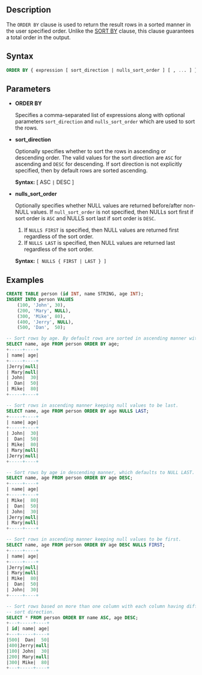 ## Description

The `ORDER BY` clause is used to return the result rows in a sorted manner
in the user specified order. Unlike the [SORT BY](/user-guide/querying/query-syntax/data-retrieval/sort-by)
clause, this clause guarantees a total order in the output.

## Syntax

```sql
ORDER BY { expression [ sort_direction | nulls_sort_order ] [ , ... ] }
```

## Parameters

* **ORDER BY**

  Specifies a comma-separated list of expressions along with optional parameters `sort_direction`
  and `nulls_sort_order` which are used to sort the rows.

* **sort_direction**

  Optionally specifies whether to sort the rows in ascending or descending
  order. The valid values for the sort direction are `ASC` for ascending
  and `DESC` for descending. If sort direction is not explicitly specified, then by default
  rows are sorted ascending.

  **Syntax:** [ ASC `|` DESC ]

* **nulls_sort_order**

  Optionally specifies whether NULL values are returned before/after non-NULL values. If
  `null_sort_order` is not specified, then NULLs sort first if sort order is
  `ASC` and NULLS sort last if sort order is `DESC`.

    1. If `NULLS FIRST` is specified, then NULL values are returned first
       regardless of the sort order.
    2. If `NULLS LAST` is specified, then NULL values are returned last regardless of
       the sort order.

  **Syntax:** `[ NULLS { FIRST | LAST } ]`

## Examples

```sql
CREATE TABLE person (id INT, name STRING, age INT);
INSERT INTO person VALUES
    (100, 'John', 30),
    (200, 'Mary', NULL),
    (300, 'Mike', 80),
    (400, 'Jerry', NULL),
    (500, 'Dan',  50);

-- Sort rows by age. By default rows are sorted in ascending manner with NULL FIRST.
SELECT name, age FROM person ORDER BY age;
+-----+----+
| name| age|
+-----+----+
|Jerry|null|
| Mary|null|
| John|  30|
|  Dan|  50|
| Mike|  80|
+-----+----+

-- Sort rows in ascending manner keeping null values to be last.
SELECT name, age FROM person ORDER BY age NULLS LAST;
+-----+----+
| name| age|
+-----+----+
| John|  30|
|  Dan|  50|
| Mike|  80|
| Mary|null|
|Jerry|null|
+-----+----+

-- Sort rows by age in descending manner, which defaults to NULL LAST.
SELECT name, age FROM person ORDER BY age DESC;
+-----+----+
| name| age|
+-----+----+
| Mike|  80|
|  Dan|  50|
| John|  30|
|Jerry|null|
| Mary|null|
+-----+----+

-- Sort rows in ascending manner keeping null values to be first.
SELECT name, age FROM person ORDER BY age DESC NULLS FIRST;
+-----+----+
| name| age|
+-----+----+
|Jerry|null|
| Mary|null|
| Mike|  80|
|  Dan|  50|
| John|  30|
+-----+----+

-- Sort rows based on more than one column with each column having different
-- sort direction.
SELECT * FROM person ORDER BY name ASC, age DESC;
+---+-----+----+
| id| name| age|
+---+-----+----+
|500|  Dan|  50|
|400|Jerry|null|
|100| John|  30|
|200| Mary|null|
|300| Mike|  80|
+---+-----+----+
```
